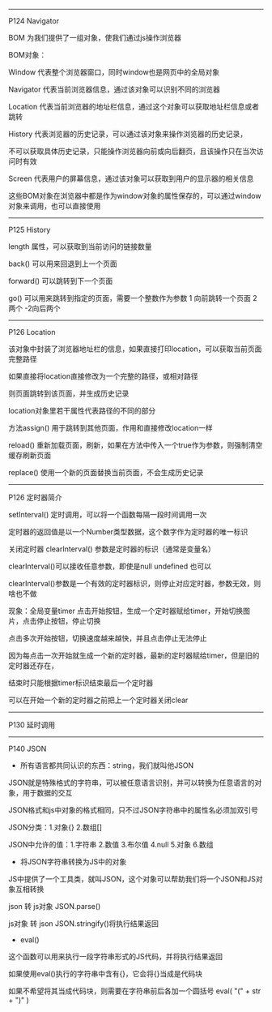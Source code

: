 -------
P124 Navigator

BOM 为我们提供了一组对象，使我们通过js操作浏览器

BOM对象：

Window 代表整个浏览器窗口，同时window也是网页中的全局对象

Navigator 代表当前浏览器信息，通过该对象可以识别不同的浏览器

Location 代表当前浏览器的地址栏信息，通过这个对象可以获取地址栏信息或者跳转

History 代表浏览器的历史记录，可以通过该对象来操作浏览器的历史记录，

不可以获取具体历史记录，只能操作浏览器向前或向后翻页，且该操作只在当次访问时有效

Screen 代表用户的屏幕信息，通过该对象可以获取到用户的显示器的相关信息

这些BOM对象在浏览器中都是作为window对象的属性保存的，可以通过window对象来调用，也可以直接使用

-------
P125 History

length 属性，可以获取到当前访问的链接数量

back() 可以用来回退到上一个页面

forward() 可以跳转到下一个页面

go() 可以用来跳转到指定的页面，需要一个整数作为参数 1 向前跳转一个页面 2 两个 -2向后两个

-------
P126 Location

该对象中封装了浏览器地址栏的信息，如果直接打印location，可以获取当前页面完整路径

如果直接将location直接修改为一个完整的路径，或相对路径

则页面跳转到该页面，并生成历史记录

location对象里若干属性代表路径的不同的部分

方法assign() 用于跳转到其他页面，作用和直接修改location一样

reload() 重新加载页面，刷新，如果在方法中传入一个true作为参数，则强制清空缓存刷新页面

replace() 使用一个新的页面替换当前页面，不会生成历史记录

-------
P126 定时器简介

setInterval() 定时调用，可以将一个函数每隔一段时间调用一次

定时器的返回值是以一个Number类型数据，这个数字作为定时器的唯一标识

关闭定时器 clearInterval() 参数是定时器的标识（通常是变量名）

clearInterval()可以接收任意参数，即使是null undefined 也可以

clearInterval()参数是一个有效的定时器标识，则停止对应定时器，参数无效，则啥也不做

现象：全局变量timer 点击开始按钮，生成一个定时器赋给timer，开始切换图片，点击停止按钮，停止切换

点击多次开始按钮，切换速度越来越快，并且点击停止无法停止

因为每点击一次开始就生成一个新的定时器，最新的定时器赋给timer，但是旧的定时器还存在，

结束时只能根据timer标识结束最后一个定时器

可以在开始一个新的定时器之前把上一个定时器关闭clear

-------
P130 延时调用

-------
P140 JSON

* 所有语言都共同认识的东西：string，我们就叫他JSON

JSON就是特殊格式的字符串，可以被任意语言识别，并可以转换为任意语言的对象，用于数据的交互

JSON格式和js中对象的格式相同，只不过JSON字符串中的属性名必须加双引号

JSON分类：1.对象{} 2.数组[]

JSON中允许的值：1.字符串 2.数值 3.布尔值 4.null 5.对象 6.数组

* 将JSON字符串转换为JS中的对象

JS中提供了一个工具类，就叫JSON，这个对象可以帮助我们将一个JSON和JS对象互相转换

json 转 js对象 JSON.parse()

js对象 转 json JSON.stringify()将执行结果返回

* eval()

这个函数可以用来执行一段字符串形式的JS代码，并将执行结果返回

如果使用eval()执行的字符串中含有{}，它会将{}当成是代码块

如果不希望将其当成代码块，则需要在字符串前后各加一个圆括号 eval( "(" + str + ")" )













